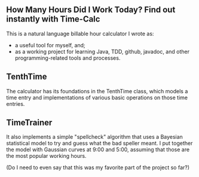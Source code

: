 ## How Many Hours Did I Work Today? Find out instantly with Time-Calc
This is a natural language billable hour calculator I wrote as:
* a useful tool for myself, and;
* as a working project for learning Java, TDD, github, javadoc, and other programming-related tools and processes.

## TenthTime
The calculator has its foundations in the TenthTime class, which models
a time entry and implementations of  various basic operations on those 
time entries.

## TimeTrainer
It also implements a simple "spellcheck" algorithm that uses a Bayesian
statistical model to try and guess what the bad speller meant. I put
together the model with Gaussian curves at 9:00 and 5:00, assuming that
those are the most popular working hours.

(Do I need to even say that this was my favorite part of the project so far?)
